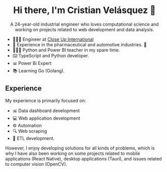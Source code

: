 <h1 align="center"> Hi there, I'm Cristian Velásquez 👋</h1>
<p align="center">A 24-year-old industrial engineer who loves computational science and working on projects related to web development and data analysis.</p>

- 👨🏻‍💻 Engineer at [Close Up International](https://www.close-upinternational.com/)
- 🚗 Experience in the pharmaceutical and automotive industries. 💊
- 👨🏻‍🏫 Python and Power BI teacher in my spare time.
- ⌨️ TypeScript and Python developer.
- 📊 Power Bi Expert
- 📚 Learning Go (Golang).
  
<h2>Experience</h2>

<p>My experience is primarily focused on:</p>

- 📊 Data dashboard development
- 💻 Web application development
- ⚙️ Automation
- 🔍 Web scraping
- 🤖 ETL development.

However, I enjoy developing solutions for all kinds of problems, which is why I have also been working on some projects related to mobile applications (React Native), desktop applications (Tauri), and issues related to computer vision (OpenCV).




